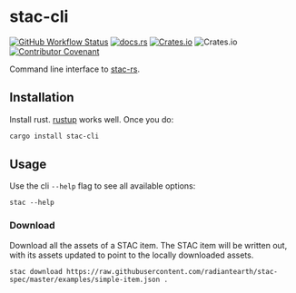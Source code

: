 # stac-cli

[![GitHub Workflow Status](https://img.shields.io/github/actions/workflow/status/gadomski/stac-rs/ci.yml?branch=main&style=for-the-badge)](https://github.com/gadomski/stac-rs/actions/workflows/ci.yml)
[![docs.rs](https://img.shields.io/docsrs/stac-cli?style=for-the-badge)](https://docs.rs/stac-cli/latest/stac_cli/)
[![Crates.io](https://img.shields.io/crates/v/stac-cli?style=for-the-badge)](https://crates.io/crates/stac-cli)
![Crates.io](https://img.shields.io/crates/l/stac-cli?style=for-the-badge)
[![Contributor Covenant](https://img.shields.io/badge/Contributor%20Covenant-2.1-4baaaa.svg?style=for-the-badge)](./CODE_OF_CONDUCT)

Command line interface to [stac-rs](https://github.com/gadomski/stac-rs).

## Installation

Install rust.
[rustup](https://rustup.rs/) works well.
Once you do:

```sh
cargo install stac-cli
```

## Usage

Use the cli `--help` flag to see all available options:

```shell
stac --help
```

### Download

Download all the assets of a STAC item.
The STAC item will be written out, with its assets updated to point to the locally downloaded assets.

```shell
stac download https://raw.githubusercontent.com/radiantearth/stac-spec/master/examples/simple-item.json .
```
